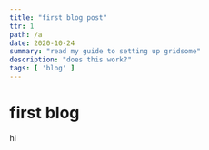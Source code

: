 ```yaml
---
title: "first blog post"
ttr: 1
path: /a
date: 2020-10-24
summary: "read my guide to setting up gridsome"
description: "does this work?"
tags: [ 'blog' ]
---
```


# first blog

hi
